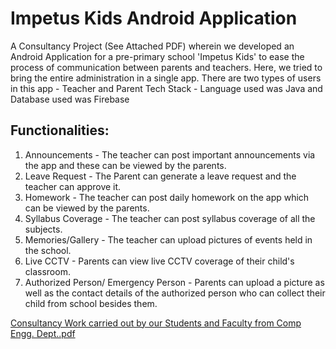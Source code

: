 # Impetus Kids Android Application

A Consultancy Project (See Attached PDF) wherein we developed an Android Application for a pre-primary school 'Impetus Kids' to ease the process of communication between parents and teachers.
Here, we tried to bring the entire administration in a single app.
There are two types of users in this app - Teacher and Parent
Tech Stack - Language used was Java and Database used was Firebase

## Functionalities: 
1) Announcements - The teacher can post important announcements via the app and these can be viewed by the parents.
2) Leave Request - The Parent can generate a leave request and the teacher can approve it.
3) Homework - The teacher can post daily homework on the app which can be viewed by the parents.
4) Syllabus Coverage - The teacher can post syllabus coverage of all the subjects.
5) Memories/Gallery - The teacher can upload pictures of events held in the school.
6) Live CCTV - Parents can view live CCTV coverage of their child's classroom.
7) Authorized Person/ Emergency Person - Parents can upload a picture as well as the contact details of the authorized person who can collect their child from school besides them.

[Consultancy Work carried out by our Students and Faculty from Comp Engg. Dept..pdf](https://github.com/Atharva18/ImpetusKidsApp/files/11300017/Consultancy.Work.carried.out.by.our.Students.and.Faculty.from.Comp.Engg.Dept.pdf)
